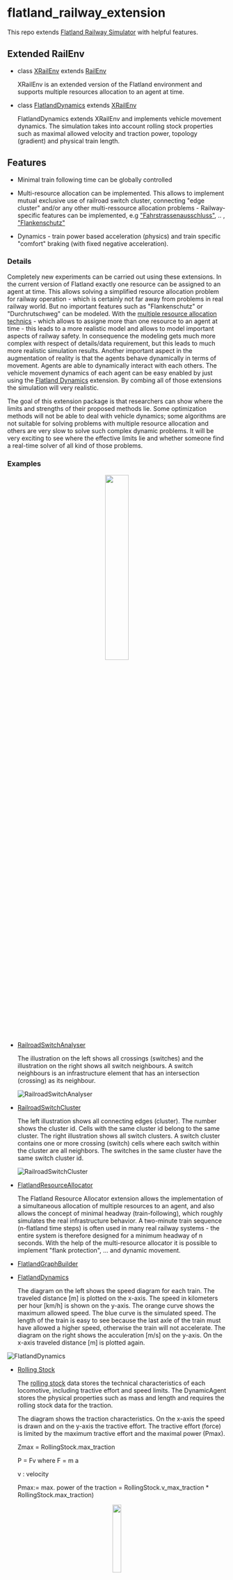 # flatland_railway_extension
This repo extends [Flatland Railway Simulator](https://gitlab.aicrowd.com/flatland/flatland) with helpful features.  

## Extended RailEnv  
- class [XRailEnv](https://github.com/aiAdrian/flatland_railway_extension/blob/master/flatland_extensions/environment_extensions/XRailEnv.py) extends [RailEnv](https://gitlab.aicrowd.com/flatland/flatland/-/blob/master/flatland/envs/rail_env.py#L36)
  
  XRailEnv is an extended version of the Flatland environment and supports multiple resources allocation to an agent at time.

- class [FlatlandDynamics](https://github.com/aiAdrian/flatland_railway_extension/blob/master/flatland_extensions/environment_extensions/FlatlandDynamics.py) extends [XRailEnv](https://github.com/aiAdrian/flatland_railway_extension/blob/master/flatland_extensions/environment_extensions/XRailEnv.py)

  FlatlandDynamics extends XRailEnv and implements vehicle movement dynamics. The simulation takes into account rolling stock properties such as maximal allowed velocity and traction power, topology (gradient) and physical train length.

## Features
- Minimal train following time can be globally controlled 
- Multi-resource allocation can be implemented. This allows to implement mutual exclusive use of railroad switch cluster, connecting "edge cluster" and/or any other multi-ressource allocation problems - Railway-specific features can be implemented, e.g  ["Fahrstrassenausschluss"](https://de.wikipedia.org/wiki/Fahrstra%C3%9Fe), .. , ["Flankenschutz"](https://de.wikipedia.org/wiki/Fahrstra%C3%9Fe#Flankenschutz) 
 
- Dynamics - train power based acceleration (physics) and train specific "comfort" braking (with fixed negative acceleration).

### Details
Completely new experiments can be carried out using these extensions. In the current version of Flatland exactly one resource can be assigned to an agent at time. This allows solving a simplified resource allocation problem for railway operation - which is certainly not far away from problems in real railway world. But no important features such as "Flankenschutz" or "Durchrutschweg" can be modeled. With the [multiple resource allocation technics](https://github.com/aiAdrian/flatland_railway_extension/blob/master/flatland_extensions/environment_extensions/FlatlandResourceAllocator.py) - which allows to assigne more than one resource to an agent at time - this leads to a more realistic model and allows to model important aspects of railway safety. In consequence the modeling gets much more complex with respect of details/data requirement, but this leads to much more realistic simulation results. Another important aspect in the augmentation of reality is that the agents behave dynamically in terms of movement. Agents are able to dynamically interact with each others. The vehicle movement dynamics of each agent can be easy enabled by just using the [Flatland Dynamics](https://github.com/aiAdrian/flatland_railway_extension/blob/master/flatland_extensions/environment_extensions/FlatlandDynamics.py) extension. By combing all of those extensions the simulation will very realistic.

The goal of this extension package is that researchers can show where the limits and strengths of their proposed methods lie. Some optimization methods will not be able to deal with vehicle dynamics; some algorithms are not suitable for solving problems with multiple resource allocation and others are very slow to solve such complex dynamic problems. It will be very exciting to see where the effective limits lie and whether someone find a real-time solver of all kind of those problems.

### Examples
<p align="center" width="100%">
    <img width="33%" src="https://raw.githubusercontent.com/aiAdrian/flatland_railway_extension/master/images/flatland_scenario.png"> 
</p>


- [RailroadSwitchAnalyser](https://github.com/aiAdrian/flatland_railway_extension/blob/master/flatland_extensions/RailroadSwitchAnalyser.py)
  
  The illustration on the left shows all crossings (switches) and the illustration on the right shows all switch neighbours. A switch neighbours is an infrastructure element that has an intersection (crossing) as its neighbour.
  
  ![RailroadSwitchAnalyser](https://raw.githubusercontent.com/aiAdrian/flatland_railway_extension/master/images/RailroadSwitchAnalyser.png "RailroadSwitchAnalyser")


- [RailroadSwitchCluster](https://github.com/aiAdrian/flatland_railway_extension/blob/master/flatland_extensions/utils/FlatlandDynamicsRenderer.py)
  
  The left illustration shows all connecting edges (cluster). The number shows the cluster id. Cells with the same cluster id belong to the same cluster. The right illustration shows all switch clusters. A switch cluster contains one or more crossing (switch) cells where each switch within the cluster are all neighbors. The switches in the same cluster have the same switch cluster id. 
  
  ![RailroadSwitchCluster](https://raw.githubusercontent.com/aiAdrian/flatland_railway_extension/master/images/RailroadSwitchCluster.png "RailroadSwitchCluster")

- [FlatlandResourceAllocator](https://github.com/aiAdrian/flatland_railway_extension/blob/master/flatland_extensions/environment_extensions/FlatlandResourceAllocator.py)

   The Flatland Resource Allocator extension allows the implementation of a simultaneous allocation of multiple resources to an agent, and also allows the concept of minimal headway (train-following), which roughly simulates the real infrastructure behavior. A two-minute train sequence (n-flatland time steps) is often used in many real railway systems - the entire system is therefore designed for a minimum headway of n seconds. With the help of the multi-resource allocator it is possible to implement "flank protection", ... and dynamic movement.
   
   
- [FlatlandGraphBuilder](https://github.com/aiAdrian/flatland_railway_extension/blob/master/flatland_extensions/FlatlandGraphBuilder.py)
 

- [FlatlandDynamics](https://github.com/aiAdrian/flatland_railway_extension/blob/master/flatland_extensions/environment_extensions/FlatlandDynamics.py)
  
  The diagram on the left shows the speed diagram for each train. The traveled distance [m] is plotted on the x-axis. The speed in kilometers per hour [km/h] is shown on the y-axis. The orange curve shows the maximum allowed speed. The blue curve is the simulated speed. The length of the train is easy to see because the last axle of the train must have allowed a higher speed, otherwise the train will not accelerate. The diagram on the right shows the acculeration [m/s] on the y-axis.  On the x-axis traveled distance [m] is plotted again.

 ![FlatlandDynamics](https://github.com/aiAdrian/flatland_railway_extension/blob/master/images/FlatlandDynamics.png "FlatlandDynamics")


- [Rolling Stock](https://github.com/aiAdrian/flatland_railway_extension/blob/master/flatland_extensions/environment_extensions/RollingStock.py)
  
  The [rolling stock](https://en.wikipedia.org/wiki/Rolling_stock) data stores the technical characteristics of each locomotive, including tractive effort and speed limits. The DynamicAgent stores the physical properties such as mass and length and requires the rolling stock data for the traction.
  
  The diagram shows the traction characteristics. On the x-axis the speed is drawn and on the y-axis the tractive effort. The tractive effort (force) is limited by the maximum tractive effort and the maximal power (Pmax). 
  
  Zmax = RollingStock.max_traction

  P = Fv where F = m a

  v : velocity

  Pmax:= max. power of the traction = RollingStock.v_max_traction * RollingStock.max_traction) 
 

<p align="center" width="100%">
    <img width="20%" src="https://github.com/aiAdrian/flatland_railway_extension/blob/master/images/FlatlandDynamics_RollingStock_tractive_effort.png "> 
</p>

- [FlatlandDynamicsRendering](https://github.com/aiAdrian/flatland_railway_extension/blob/master/flatland_extensions/utils/FlatlandDynamicsRenderer.py)
  
  Resources colored orange, red or black are occupied by the train. Orange indicates a resource reserved for the train but not required by either the braking distance or the physical train. Red or black resources are security related. Black is the physical train and red resources are needed for braking. The physical train can occupy more than one cell since the train length can be greater than the length of the underlaying cell. In the visualization, however, a train that would fit into one cell can also take up more than one cell if part of the train is in the next cell and part is still in the current one. Green resources are still occupied. They are intended to approximately simulate the time required to handle all security elements - they represents the minimal train following time. 
  
  ![FlatlandDynamicsRendering](https://github.com/aiAdrian/flatland_railway_extension/blob/master/images/FlatlandDynamicsRendering.png "FlatlandDynamicsRendering")
The Example is showing a moving block based simulation. The rendering is done with FlatlandDynamicsRenderer.


  
## Working code 
- [Google coLab notebook - Recife export](https://github.com/aiAdrian/flatland_railway_extension/blob/master/Flatland_recife.ipynb)
- [Google coLab notebook - Simulation with multi-resource reservation](https://github.com/aiAdrian/flatland_railway_extension/blob/master/Flatland_Resource_Allocation.ipynb)
- [Google coLab notebook - Flatland dynamics](https://github.com/aiAdrian/flatland_railway_extension/blob/master/Flatland_Dynamics.ipynb)


## Links 
[Flatland Challenge](https://www.aicrowd.com/search?utf8=%E2%9C%93&q=flatland)

[Flatland introduction](https://flatland.aicrowd.com/getting-started/env.html)

[Nagel-Schrekenberg-Model](https://en.wikipedia.org/wiki/Nagel%E2%80%93Schreckenberg_model)


##### Information  
The initial implementation is authored by Adrian Egli's (aiAdrian) [neurips2020 flatland challenge solution (submission)](https://gitlab.aicrowd.com/adrian_egli/neurips2020-flatland-starter-kit)

##### Permission to use  
If you use this or any idea out of this code for/in any academic publication - you must credit the authors. No commerical use allowed.
